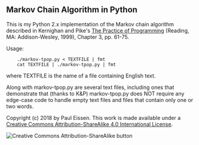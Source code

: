 ## Markov Chain Algorithm in Python

This is my Python 2.x implementation of the Markov chain algorithm
described in Kernighan and Pike's [The Practice of Programming](https://www.cs.princeton.edu/~bwk/tpop.webpage/)
(Reading, MA: Addison-Wesley, 1999), Chapter 3, pp. 61-75.

Usage:
```
    ./markov-tpop.py < TEXTFILE | fmt
    cat TEXTFILE | ./markov-tpop.py | fmt
```
where TEXTFILE is the name of a file containing English text.

Along with markov-tpop.py are several text files, including ones that
demonstrate that (thanks to K&P) markov-tpop.py does NOT require any
edge-case code to handle empty text files and files that contain only
one or two words.

Copyright (c) 2018 by Paul Eissen. This work is made available under
a [Creative Commons Attribution-ShareAlike 4.0 International License](https://creativecommons.org/licenses/by-sa/4.0/).

![Creative Commons Attribution-ShareAlike button](https://licensebuttons.net/l/by-sa/4.0/88x31.png)
